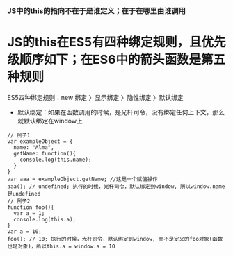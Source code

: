 ### JS中的this的指向不在于是谁定义；在于在哪里由谁调用
# JS的this在ES5有四种绑定规则，且优先级顺序如下；在ES6中的箭头函数是第五种规则
ES5四种绑定规则：new 绑定 〉显示绑定 〉隐性绑定 〉默认绑定
* 默认绑定：如果在函数调用的时候，是光杆司令，没有绑定任何上下文，那么就默认绑定在window上
```
// 例子1
var exampleObject = {
  name: "Alma",
  getName: function(){
    console.log(this.name);
  }
}
var aaa = exampleObject.getName; //这是一个赋值操作
aaa(); // undefined; 执行的时候，光杆司令，默认绑定到window, 所以window.name 是undefined
// 例子2
function foo(){
  var a = 1;
  console.log(this.a);
}
var a = 10;
foo(); // 10; 执行的时候，光杆司令，默认绑定到window, 而不是定义的foo对象(函数也是对象)，所以this.a = window.a = 10
```

